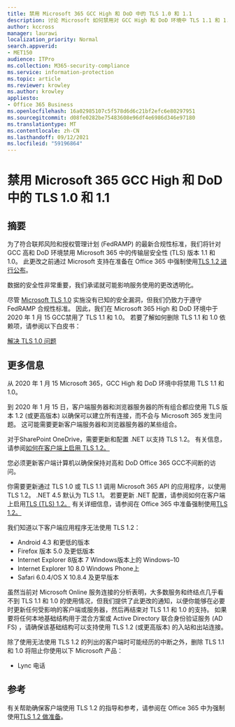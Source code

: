 ```yaml
---
title: 禁用 Microsoft 365 GCC High 和 DoD 中的 TLS 1.0 和 1.1
description: 讨论 Microsoft 如何禁用对 GCC High 和 DoD 环境中 TLS 1.1 和 1.0 Microsoft 365。
author: kccross
manager: laurawi
localization_priority: Normal
search.appverid:
- MET150
audience: ITPro
ms.collection: M365-security-compliance
ms.service: information-protection
ms.topic: article
ms.reviewer: krowley
ms.author: krowley
appliesto:
- Office 365 Business
ms.openlocfilehash: 16a02985107c5f578d6d6c21bf2efc6e80297951
ms.sourcegitcommit: d08fe0282be75483608e96df4e6986d346e97180
ms.translationtype: MT
ms.contentlocale: zh-CN
ms.lasthandoff: 09/12/2021
ms.locfileid: "59196864"
---
```

# <a name="disabling-tls-10-and-11-in-microsoft-365-gcc-high-and-dod"></a>禁用 Microsoft 365 GCC High 和 DoD 中的 TLS 1.0 和 1.1

## <a name="summary"></a>摘要

为了符合联邦风险和授权管理计划 (FedRAMP) 的最新合规性标准，我们将针对 GCC 高和 DoD 环境禁用 Microsoft 365 中的传输层安全性 (TLS) 版本 1.1 和 1.0。 此更改之前通过 Microsoft 支持在准备在 Office 365 中强制使用[TLS 1.2 进行公布](https://support.microsoft.com/help/4057306/preparing-for-tls-1-2-in-office-365)。

数据的安全性非常重要，我们承诺就可能影响服务使用的更改透明化。

尽管 [Microsoft TLS 1.0](https://support.microsoft.com/help/3117336) 实施没有已知的安全漏洞，但我们仍致力于遵守 FedRAMP 合规性标准。 因此，我们在 Microsoft 365 High 和 DoD 环境中于 2020 年 1 月 15 GCC禁用了 TLS 1.1 和 1.0。 若要了解如何删除 TLS 1.1 和 1.0 依赖项，请参阅以下白皮书：

[解决 TLS 1.0 问题](https://www.microsoft.com/download/details.aspx?id=55266)

## <a name="more-information"></a>更多信息

从 2020 年 1 月 15 Microsoft 365，GCC High 和 DoD 环境中将禁用 TLS 1.1 和 1.0。

到 2020 年 1 月 15 日，客户端服务器和浏览器服务器的所有组合都应使用 TLS 版本 1.2 (或更高版本) 以确保可以建立所有连接，而不会与 Microsoft 365 发生问题。 这可能需要更新客户端服务器和浏览器服务器的某些组合。

对于SharePoint OneDrive，需要更新和配置 .NET 以支持 TLS 1.2。 有关信息，请参阅[如何在客户端上启用 TLS 1.2。](/mem/configmgr/core/plan-design/security/enable-tls-1-2-client)

您必须更新客户端计算机以确保保持对高和 DoD Office 365 GCC不间断的访问。

你需要更新通过 TLS 1.0 或 TLS 1.1 调用 Microsoft 365 API 的应用程序，以使用 TLS 1.2。 .NET 4.5 默认为 TLS 1.1。 若要更新 .NET 配置，请参阅如何在客户端上启用[TLS (TLS) 1.2。](/mem/configmgr/core/plan-design/security/enable-tls-1-2-client) 有关详细信息，请参阅在 Office 365 中准备强制使用[TLS 1.2。](https://support.microsoft.com/help/4057306/preparing-for-tls-1-2-in-office-365)

我们知道以下客户端应用程序无法使用 TLS 1.2：

- Android 4.3 和更低的版本
- Firefox 版本 5.0 及更低版本
- Internet Explorer 8版本 7 Windows版本上的 Windows–10
- Internet Explorer 10 8.0 Windows Phone上
- Safari 6.0.4/OS X 10.8.4 及更早版本

虽然当前对 Microsoft Online 服务连接的分析表明，大多数服务和终结点几乎看不到 TLS 1.1 和 1.0 的使用情况，但我们提供了此更改的通知，以便你能够在必要时更新任何受影响的客户端或服务器，然后再结束对 TLS 1.1 和 1.0 的支持。 如果要将任何本地基础结构用于混合方案或 Active Directory 联合身份验证服务 (AD FS) ，请确保该基础结构可以支持使用 TLS 1.2 (或更高版本) 的入站和出站连接。

除了使用无法使用 TLS 1.2 的列出的客户端时可能经历的中断之外，删除 TLS 1.1 和 1.0 将阻止你使用以下 Microsoft 产品：

- Lync 电话

## <a name="references"></a>参考

有关帮助确保客户端使用 TLS 1.2 的指导和参考，请参阅在 Office 365 中为强制使用[TLS 1.2 做准备](https://support.microsoft.com/help/4057306/preparing-for-tls-1-2-in-office-365)。